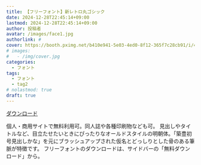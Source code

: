 ```yaml
---
title: 【フリーフォント】新レトロ丸ゴシック
date: 2024-12-28T22:45:14+09:00
lastmod: 2024-12-28T22:45:14+09:00
author: 投稿者
avatar: /images/face1.jpg
authorlink: #
cover: https://booth.pximg.net/b410e941-5e03-4ed0-8f12-365f7c28cb91/i/4607768/7b09851b-5060-440a-9ab6-a38f3830ce45_base_resized.jpg
# images:
#   - /img/cover.jpg
categories:
  - フォント
tags:
  - フォント
  - tag2
# nolastmod: true
draft: true
---
```




<!--more-->

[ダウンロード](https://typographish.booth.pm/items/4607768)

個人・商用サイトで無料利用可。同人誌や各種印刷物なども可。
見出しやタイトルなど、目立たせたいときにぴったりなオールドスタイルの明朝体。「築豊初号見出しかな」を元にブラッシュアップされた仮名とどっしりとした骨のある筆脈が特徴です。
フリーフォントのダウンロードは、サイドバーの「無料ダウンロード」から。
